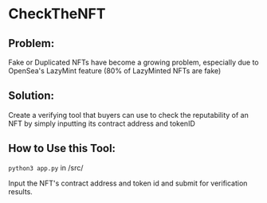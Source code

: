 # CheckTheNFT

## Problem:
Fake or Duplicated NFTs have become a growing problem, especially due to OpenSea's LazyMint feature (80% of LazyMinted NFTs are fake)

## Solution:
Create a verifying tool that buyers can use to check the reputability of an NFT by simply inputting its contract address and tokenID

## How to Use this Tool:
`python3 app.py` in /src/

Input the NFT's contract address and token id and submit for verification results.

